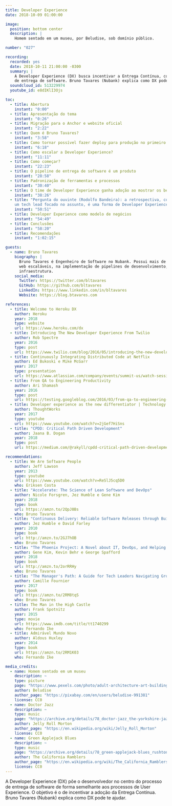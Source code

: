 ```yaml
---
title: Developer Experience
date: 2018-10-09 01:00:00

image:
  position: bottom center
  description: |
    Homem sentado em um museu, por Beludise, sob domínio público.

number: "027"

recording:
  recorded: yes
  date: 2018-10-11 21:00:00 -0300
  summary: |
    A Developer Experience (DX) busca incentivar a Entrega Contínua, colocando o o desenvolvedor no centro do processo
    de entrega de software. Bruno Tavares (Nubank) explica como DX pode te ajudar.
  soundcloud_id: 513229974
  youtube_id: e8dIKlI3Ojs

toc:
  - title: Abertura
    instant: "0:00"
  - title: Apresentação do tema
    instant: "0:26"
  - title: Migração para o Anchor e website oficial
    instant: "2:22"
  - title: Quem é Bruno Tavares?
    instant: "3:58"
  - title: Como tornar possível fazer deploy para produção no primeiro dia de trabalho?
    instant: "6:18"
  - title: Como escalar a Developer Experience?
    instant: "11:11"
  - title: Como começar?
    instant: "22:23"
  - title: O pipeline de entrega de software é um produto
    instant: "28:58"
  - title: Padronização de ferramentas e processos
    instant: "30:40"
  - title: O time de Developer Experience ganha adoção ao mostrar os benefícios de seus produtos e processos
    instant: "38:26"
  - title: "Pergunta do ouvinte (Rodolfo Bandeira): a retrospectiva, com a devida atenção dada aos desenvolvedores e com
    um tech lead focado no assunto, é uma forma de Developer Experience?"
    instant: "50:51"
  - title: Developer Experience como modelo de negócios
    instant: "54:49"
  - title: Conclusões
    instant: "58:20"
  - title: Recomendações
    instant: "1:02:15"

guests:
  - name: Bruno Tavares
    biography: |
      Bruno Tavares é Engenheiro de Software no Nubank. Possui mais de 6 anos de experiência na criação de aplicações
      web escaláveis, na implementação de pipelines de desenvolvimento, em testes automatizados e em automação de
      infraestrutura.
    social_media:
      Twitter: https://twitter.com/bltavares
      GitHub: https://github.com/bltavares
      LinkedIn: https://www.linkedin.com/in/bltavares
      Website: https://blog.btavares.com

references:
  - title: Welcome to Heroku DX
    author: Heroku
    year: 2018
    type: website
    url: https://www.heroku.com/dx
  - title: Introducing The New Developer Experience From Twilio
    author: Rob Spectre
    year: 2016
    type: post
    url: https://www.twilio.com/blog/2016/05/introducing-the-new-developer-experience-from-twilio.html
  - title: Continuously Integrating Distributed Code at Netflix
    author: Ed Bukoski e Mike McGarr
    year: 2017
    type: presentation
    url: https://www.atlassian.com/company/events/summit-us/watch-sessions/2017/code-deploy/continuously-integrating-distributed-code-at-netflix
  - title: From QA to Engineering Productivity
    author: Ari Shamash
    year: 2016
    type: post
    url: https://testing.googleblog.com/2016/03/from-qa-to-engineering-productivity.html
  - title: Developer experience as the new differentiator | Technology Radar Vol.16
    author: ThoughtWorks
    year: 2017
    type: youtube
    url: https://www.youtube.com/watch?v=2jGef7HiSns
  - title: "CPDD: Critical Path Driven Development"
    author: Jaana B. Dogan
    year: 2018
    type: post
    url: https://medium.com/@rakyll/cpdd-critical-path-driven-development-6c2592fb8ea4

recommendations:
  - title: We Are Software People
    author: Jeff Lawson
    year: 2013
    type: youtube
    url: https://www.youtube.com/watch?v=ReSlJ5cq5D0
    who: Eriksen Costa
  - title: "Accelerate: The Science of Lean Software and DevOps"
    author: Nicole Forsgren, Jez Humble e Gene Kim
    year: 2018
    type: book
    url: https://amzn.to/2QpJ8Bs
    who: Bruno Tavares
  - title: "Continuous Delivery: Reliable Software Releases through Build, Test, and Deployment Automation"
    author: Jez Humble e David Farley
    year: 2010
    type: book
    url: http://amzn.to/2GJ7hOB
    who: Bruno Tavares
  - title: "The Phoenix Project: A Novel about IT, DevOps, and Helping Your Business Win"
    author: Gene Kim, Kevin Behr e George Spafford
    year: 2018
    type: book
    url: http://amzn.to/2orRRHy
    who: Bruno Tavares
  - title: "The Manager's Path: A Guide for Tech Leaders Navigating Growth and Change"
    author: Camille Fournier
    year: 2017
    type: book
    url: https://amzn.to/2RM8tqS
    who: Bruno Tavares
  - title: The Man in the High Castle
    author: Frank Spotnitz
    year: 2015
    type: movie
    url: https://www.imdb.com/title/tt1740299
    who: Fernando Ike
  - title: Admirável Mundo Novo
    author: Aldous Huxley
    year: 2014
    type: book
    url: https://amzn.to/2RM1K03
    who: Fernando Ike

media_credits:
  - name: Homem sentado em um museu
    description: ~
    type: picture
    page: "https://www.pexels.com/photo/adult-architecture-art-building-277054"
    author: Beludise
    author_page: "https://pixabay.com/en/users/beludise-991381"
    license: CC0
  - name: Doctor Jazz
    description: ~
    type: music
    page: "https://archive.org/details/78_doctor-jazz_the-yorkshire-jazz-band-alan-cooper-dickie-hawdon-eddie-odonnell-kit-b_gbia0009430b"
    author: Jelly Roll Morton
    author_page: "https://en.wikipedia.org/wiki/Jelly_Roll_Morton"
    license: CC0
  - name: Green Applejack Blues
    description: ~
    type: music
    page: "https://archive.org/details/78_green-applejack-blues_rushtons-california-ramblers-chuck-mackey-paul-weigand-rosy_gbia0030436b"
    author: The California Ramblers
    author_page: "https://en.wikipedia.org/wiki/The_California_Ramblers"
    license: CC0
---
```


A Developer Experience (DX) põe o desenvolvedor no centro do processo de entrega de software de forma semelhante aos
processos de User Experience. O objetivo é o de incentivar a adoção da Entrega Contínua. Bruno Tavares (Nubank) explica
como DX pode te ajudar.
